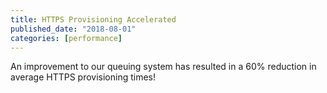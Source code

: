 ```yaml
---
title: HTTPS Provisioning Accelerated
published_date: "2018-08-01"
categories: [performance]
---
```

An improvement to our queuing system has resulted in a 60% reduction in average HTTPS provisioning times!
